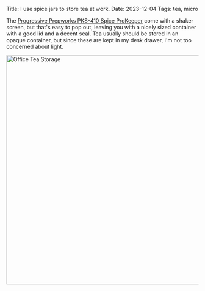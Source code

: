 Title: I use spice jars to store tea at work.
Date: 2023-12-04
Tags: tea, micro

The [Progressive Prepworks PKS-410 Spice ProKeeper](https://shop.progressiveintl.com/spices-seasoning-prokeeper-set/) come with a shaker screen, but that's easy to pop out, leaving you with a nicely sized container with a good lid and a decent seal. Tea usually should be stored in an opaque container, but since these are kept in my desk drawer, I'm not too concerned about light.

<a href="https://www.flickr.com/photos/pigmonkey/53375526412/in/dateposted/" title="Office Tea Storage"><img src="https://live.staticflickr.com/65535/53375526412_7609fc4a11_c.jpg" width="800" height="600" alt="Office Tea Storage"/></a>
